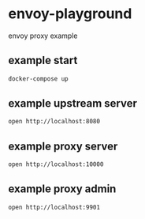 # envoy-playground

envoy proxy example

## example start

```sh
docker-compose up
```

## example upstream server 
```sh
open http://localhost:8080
```

## example proxy server 
```sh
open http://localhost:10000
```

## example proxy admin 
```sh
open http://localhost:9901
```